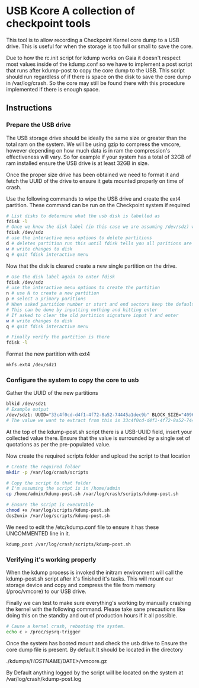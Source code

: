 # USB Kcore A collection of checkpoint tools

This tool is to allow recording a Checkpoint Kernel core dump to a USB drive.
This is useful for when the storage is too full or small to save the core.

Due to how the rc.init script for kdump works on Gaia it doesn't respect most values
inside of the kdump.conf so we have to implement a post script that runs after kdump-post
to copy the core dump to the USB. This script should run regardless of if there
is space on the disk to save the core dump in /var/log/crash. So the core may
still be found there with this procedure implemented if there is enough space.

## Instructions

### Prepare the USB drive

The USB storage drive should be ideally the same size or greater than
the total ram on the system. We will be using gzip to compress the vmcore,
however depending on how much data is in ram the compression's effectiveness
will vary. So for example if your system has a total of 32GB of ram installed
ensure the USB drive is at least 32GB in size.

Once the proper size drive has been obtained we need to format it and fetch the
UUID of the drive to ensure it gets mounted properly on time of crash.

Use the following commands to wipe the USB drive and create the ext4 partition.
These command can be run on the Checkpoint system if required
<!-- markdownlint-disable MD013 -->
```bash
# List disks to determine what the usb disk is labelled as
fdisk -l
# Once we know the disk label (in this case we are assuming /dev/sdz) we clear the disk
fdisk /dev/sdz
# use the interactive menu options to delete partitions
d # deletes partition run this until fdisk tells you all paritions are gone
w # write changes to disk
q # quit fdisk interactive menu
```
<!-- markdownlint-enable MD013 -->

Now that the disk is cleared create a new single partition on the drive.
<!-- markdownlint-disable MD013 -->
```bash
# Use the disk label again to enter fdisk
fdisk /dev/sdz
# use the interactive menu options to create the partition
n # use N to create a new partition
p # select a primary paritions
# When asked partition number or start and end sectors keep the defaults
# This can be done by inputting nothing and hitting enter
# If asked to clear the old partition signature input Y and enter
w # write changes to disk
q # quit fdisk interactive menu

# Finally verify the partition is there
fdisk -l
```
<!-- markdownlint-enable MD013 -->
Format the new partition with ext4
<!-- markdownlint-disable MD013 -->
```bash
mkfs.ext4 /dev/sdz1
```
<!-- markdownlint-enable MD013 -->

### Configure the system to copy the core to usb

Gather the UUID of the new partitions
<!-- markdownlint-disable MD013 -->
```bash
blkid /dev/sdz1
# Example output
/dev/sdz1: UUID="33c4f0cd-d4f1-4f72-8a52-74445a1dec9b" BLOCK_SIZE="4096" TYPE="ext4" PARTUUID="84be2329-01"
# The value we want to extract from this is 33c4f0cd-d4f1-4f72-8a52-74445a1dec9b
```
<!-- markdownlint-enable MD013 -->
At the top of the kdump-post.sh script there is a USB-UUID field,
insert your collected value there. Ensure that the value is surrounded
by a single set of quotations as per the pre-populated value.

Now create the required scripts folder and upload the script to that location
<!-- markdownlint-disable MD013 -->
```bash
# Create the required folder
mkdir -p /var/log/crash/scripts

# Copy the script to that folder
# I'm assuming the script is in /home/admin
cp /home/admin/kdump-post.sh /var/log/crash/scripts/kdump-post.sh

# Ensure the script is executable
chmod +x /var/log/scripts/kdump-post.sh
dos2unix /var/log/scripts/kdump-post.sh
```
<!-- markdownlint-enable MD013 -->

We need to edit the /etc/kdump.conf file to ensure it has these
UNCOMMENTED line in it.
<!-- markdownlint-disable MD013 -->
```bash
kdump_post /var/log/crash/scripts/kdump-post.sh
```
<!-- markdownlint-enable MD013 -->

### Verifying it's working properly

When the kdump process is invoked the initram environment will
call the kdump-post.sh script after it's finished it's tasks.
This will mount our storage device and copy and compress the file from memory
(/proc/vmcore) to our USB drive.

Finally we can test to make sure everything's working by
manually crashing the kernel with the following command.
Please take sane precautions like doing this on the standby
and out of production hours if it all possible.
<!-- markdownlint-disable MD013 -->
```bash
# Cause a kernel crash, rebooting the system.
echo c > /proc/sysrq-trigger
```
<!-- markdownlint-enable MD013 -->

Once the system has booted mount and check the usb drive to Ensure
the core dump file is present. By default It should be located in the directory

./kdumps/$HOSTNAME/$DATE>/vmcore.gz

By Default anything logged by the script will be located on the system at
/var/log/crash/kdump-post.log
